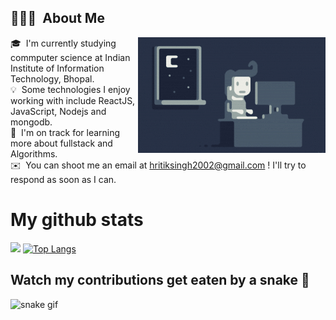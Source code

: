 ## 👨🏻‍💻 &nbsp;About Me

<img alt="Night Coding" src="https://raw.githubusercontent.com/AVS1508/AVS1508/master/assets/Night-Coding.gif" align="right"/>

🎓 &nbsp;I'm currently studying commputer science at Indian Institute of Information Technology, Bhopal.\
💡 &nbsp;Some technologies I enjoy working with include ReactJS, JavaScript, Nodejs and mongodb.\
🌱 &nbsp;I'm on track for learning more about fullstack and Algorithms.\
✉️ &nbsp;You can shoot me an email at hritiksingh2002@gmail.com ! I'll try to respond as soon as I can.


# My github stats
[![](https://github-readme-stats.vercel.app/api?username=hritik3012)](https://github.com/hritik3012)
[![Top Langs](https://github-readme-stats.vercel.app/api/top-langs/?username=hritik3012&layout=compact)](https://github.com/hritik3012/github-readme-stats)
## Watch my contributions get eaten by a snake 🐍
![snake gif](https://github.com/tanyarajhans/Actions/blob/output/github-contribution-grid-snake.svg)
<!---
hritik3012/hritik3012 is a ✨ special ✨ repository because its `README.md` (this file) appears on your GitHub profile.
You can click the Preview link to take a look at your changes.
--->
